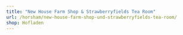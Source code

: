 ```yaml
---
title: "New House Farm Shop & Strawberryfields Tea Room"
url: /horsham/new-house-farm-shop-und-strawberryfields-tea-room/
shop: Hofladen
---
```

